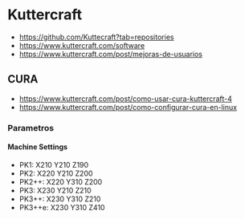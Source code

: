 # Kuttercraft

- https://github.com/Kuttecraft?tab=repositories
- https://www.kuttercraft.com/software
- https://www.kuttercraft.com/post/mejoras-de-usuarios

## CURA

- <https://www.kuttercraft.com/post/como-usar-cura-kuttercraft-4>
- <https://www.kuttercraft.com/post/como-configurar-cura-en-linux>

### Parametros

#### Machine Settings

- PK1:      X210 Y210 Z190
- PK2:      X220 Y210 Z200
- PK2++:    X220 Y310 Z200
- PK3:      X230 Y210 Z210
- PK3++:    X230 Y310 Z210
- PK3++e:   X230 Y310 Z410
